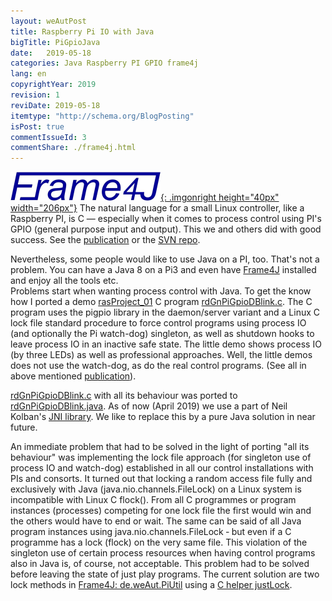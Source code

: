 ```yaml
---
layout: weAutPost
title: Raspberry Pi IO with Java
bigTitle: PiGpioJava
date:   2019-05-18
categories: Java Raspberry PI GPIO frame4j
lang: en
copyrightYear: 2019
revision: 1
reviDate: 2019-05-18
itemtype: "http://schema.org/BlogPosting"
isPost: true
commentIssueId: 3
commentShare: ./frame4j.html
---
```


[![Frame4J](/assets/icons_logos/frame4jlogo-02t.png "&gt; Frame4J"){: .imgonright height="40px" width="206px"}](https://frame4j.de/index_en.html)
The natural language for a small Linux controller, like a Raspberry PI, is
C &mdash; especially when it comes to process control using PI's  GPIO
(general purpose input and output). This we and others did with good success.
See the 
[publication](https://a-weinert.de/pub/raspberry4remoteServices.pdf "Raspberry for remote services")
or the 
[SVN repo](https://weinert-automation.de/svn/rasProject_01/ "rasProject_0 (guest:guest)").

Nevertheless, some people would like to use Java on a PI, too. That's not a
problem. You can have a Java 8 on a Pi3 and even have 
[Frame4J](https://frame4j.de/index_en.html "project home") installed and 
enjoy all the tools etc. <br />
Problems start when wanting process control with Java. To get the know how
I ported a demo 
[rasProject_01](https://a-weinert.de/pub/raspberry4remoteServices.pdf "Raspberry for remote services")
C program 
[rdGnPiGpioDBlink.c](https://github.com/a-weinert/weAut/blob/master/rasProject_01part/rdGnPiGpioDBlink.c "C GPIO demo").
The C program uses the pigpio library in the daemon/server variant and a 
Linux C lock file standard procedure to force control programs using process
IO (and optionally the Pi watch-dog) singleton, as well as shutdown hooks 
to leave process IO in an inactive 
safe state. The little demo shows process IO (by three LEDs) as well as 
professional approaches. Well, the little demos does not use the watch-dog, 
as do the real control programs. (See all in above mentioned
[publication](https://a-weinert.de/pub/raspberry4remoteServices.pdf "Raspberry for remote services")).

[rdGnPiGpioDBlink.c](https://github.com/a-weinert/weAut/blob/master/rasProject_01part/rdGnPiGpioDBlink.c "C GPIO demo")
with all its behaviour was ported to
[rdGnPiGpioDBlink.java](https://github.com/a-weinert/weAut/blob/master/frame4j_part/de/weAut/tests/RdGnJPiGpioDBlink.java "Java GPIO demo"). As of now (April 2019) we use a part of Neil Kolban's
[JNI library](https://github.com/nkolban/jpigpio "interface to pigpio[d]"). We 
like to replace this by a pure Java solution in near future.

An immediate problem that had to be solved in the light of porting 
"all its behaviour" was implementing the lock file approach (for singleton use
of process IO and watch-dog) established in all our control installations with
PIs and consorts. It turned out that locking a random access file fully and
exclusively with Java (java.nio.channels.FileLock) on a Linux system is 
incompatible with Linux C flock(). From all C programmes or program instances
(processes) competing for one lock file the first would win and the others
would have to end or wait. The same can be said of all Java program instances
using java.nio.channels.FileLock &dash; but even if a C programme has a lock
(flock) on the very same file. This violation of the singleton use of certain
process resources when having control programs also in Java is, of course,
not acceptable. This problem had to be solved before leaving the state of
just play programs. The current solution are two lock methods in
[Frame4J: de.weAut.PiUtil](https://github.com/a-weinert/weAut/blob/master/frame4j_part/de/weAut/PiUtil.java "openLock() and closeLock()") 
using a 
[C helper justLock](https://github.com/a-weinert/weAut/blob/master/rasProject_01part/justLock.c).
